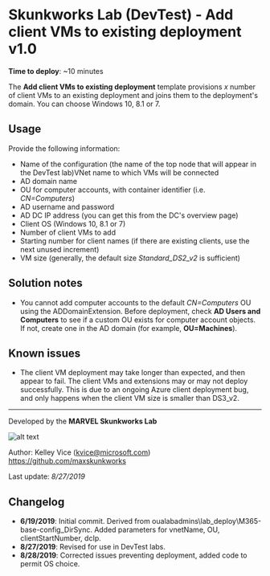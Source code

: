 ﻿# Skunkworks Lab (DevTest) - Add client VMs to existing deployment v1.0

**Time to deploy**: ~10 minutes

The **Add client VMs to existing deployment** template provisions _x_ number of client VMs to an existing deployment and joins them to the deployment's domain. You can choose Windows 10, 8.1 or 7.

## Usage

Provide the following information:

+ Name of the configuration (the name of the top node that will appear in the DevTest lab)VNet name to which VMs will be connected
+ AD domain name
+ OU for computer accounts, with container identifier (i.e. _CN=Computers_)
+ AD username and password
+ AD DC IP address (you can get this from the DC's overview page)
+ Client OS (Windows 10, 8.1 or 7)
+ Number of client VMs to add
+ Starting number for client names (if there are existing clients, use the next unused increment)
+ VM size (generally, the default size _Standard_DS2_v2_ is sufficient)

## Solution notes

+ You cannot add computer accounts to the default _CN=Computers_ OU using the ADDomainExtension. Before deployment, check **AD Users and Computers** to see if a custom OU exists for computer account objects. If not, create one in the AD domain (for example, **OU=Machines**).

## Known issues

+ The client VM deployment may take longer than expected, and then appear to fail. The client VMs and extensions may or may not deploy successfully. This is due to an ongoing Azure client deployment bug, and only happens when the client VM size is smaller than DS3_v2.

___
Developed by the **MARVEL Skunkworks Lab**

![alt text](../common/images/maxskunkworkslogo-small.jpg "MARVEL Skunkworks")

Author: Kelley Vice (kvice@microsoft.com)  
https://github.com/maxskunkworks

Last update: _8/27/2019_

## Changelog

+ **6/19/2019**: Initial commit. Derived from oualabadmins\lab_deploy\M365-base-config_DirSync. Added parameters for vnetName, OU, clientStartNumber, dcIp.
+ **8/27/2019**: Revised for use in DevTest labs.
+ **8/28/2019**: Corrected issues preventing deployment, added code to permit OS choice.
